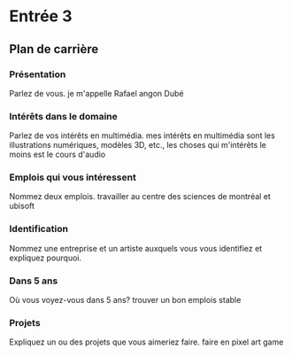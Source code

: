 # Entrée 3
## Plan de carrière

### Présentation
Parlez de vous. 
je m'appelle Rafael angon Dubé 
### Intérêts dans le domaine
Parlez de vos intérêts en multimédia. 
mes intérêts en multimédia sont les illustrations numériques, modèles 3D, etc., les choses qui m'intérêts le moins est le cours d'audio
### Emplois qui vous intéressent
Nommez deux emplois.
travailler au centre des sciences de montréal et ubisoft
### Identification
Nommez une entreprise et un artiste auxquels vous vous identifiez et expliquez pourquoi. 

### Dans 5 ans
Où vous voyez-vous dans 5 ans? 
trouver un bon emplois stable
### Projets
Expliquez un ou des projets que vous aimeriez faire. 
faire en pixel art game
